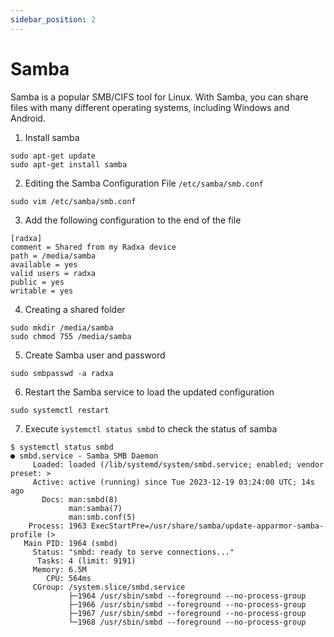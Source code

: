 ```yaml
---
sidebar_position: 2
---
```


# Samba

Samba is a popular SMB/CIFS tool for Linux. With Samba, you can share files with many different operating systems, including Windows and Android.

1. Install samba

```
sudo apt-get update
sudo apt-get install samba
```

2. Editing the Samba Configuration File `/etc/samba/smb.conf`

```
sudo vim /etc/samba/smb.conf
```

3. Add the following configuration to the end of the file

```
[radxa]
comment = Shared from my Radxa device
path = /media/samba
available = yes
valid users = radxa
public = yes
writable = yes
```

4. Creating a shared folder

```
sudo mkdir /media/samba
sudo chmod 755 /media/samba
```

5. Create Samba user and password

```
sudo smbpasswd -a radxa
```

6. Restart the Samba service to load the updated configuration

```
sudo systemctl restart
```

7. Execute `systemctl status smbd` to check the status of samba

```
$ systemctl status smbd
● smbd.service - Samba SMB Daemon
     Loaded: loaded (/lib/systemd/system/smbd.service; enabled; vendor preset: >
     Active: active (running) since Tue 2023-12-19 03:24:00 UTC; 14s ago
       Docs: man:smbd(8)
             man:samba(7)
             man:smb.conf(5)
    Process: 1963 ExecStartPre=/usr/share/samba/update-apparmor-samba-profile (>
   Main PID: 1964 (smbd)
     Status: "smbd: ready to serve connections..."
      Tasks: 4 (limit: 9191)
     Memory: 6.5M
        CPU: 564ms
     CGroup: /system.slice/smbd.service
             ├─1964 /usr/sbin/smbd --foreground --no-process-group
             ├─1966 /usr/sbin/smbd --foreground --no-process-group
             ├─1967 /usr/sbin/smbd --foreground --no-process-group
             └─1968 /usr/sbin/smbd --foreground --no-process-group
```
